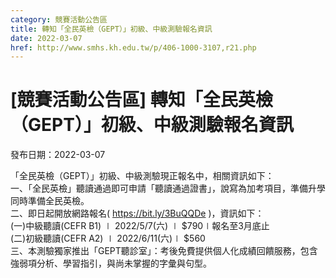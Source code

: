 ```yaml
---
category: 競賽活動公告區
title: 轉知「全民英檢（GEPT）」初級、中級測驗報名資訊
date: 2022-03-07
href: http://www.smhs.kh.edu.tw/p/406-1000-3107,r21.php
---
```


# [競賽活動公告區] 轉知「全民英檢（GEPT）」初級、中級測驗報名資訊

發布日期：2022-03-07

「全民英檢（GEPT）」初級、中級測驗現正報名中，相關資訊如下：  
一、「全民英檢」聽讀通過即可申請「聽讀通過證書」，說寫為加考項目，準備升學同時準備全民英檢。  
二、即日起開放網路報名( https://bit.ly/3BuQQDe )，資訊如下：  
(一)中級聽讀(CEFR B1) ∣ 2022/5/7(六) ∣ $790∣報名至3月底止  
(二)初級聽讀(CEFR A2) ∣ 2022/6/11(六)∣ $560  
三、本測驗獨家推出「GEPT聽診室」：考後免費提供個人化成績回饋服務，包含強弱項分析、學習指引，與尚未掌握的字彙與句型。

